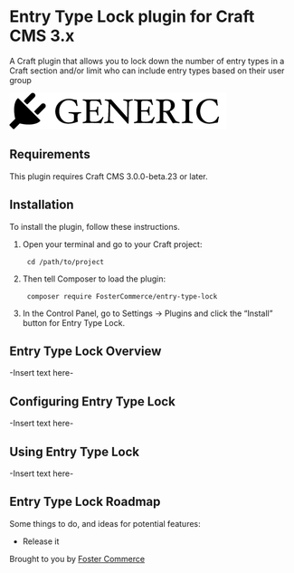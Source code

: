 # Entry Type Lock plugin for Craft CMS 3.x

A Craft plugin that allows you to lock down the number of entry types in a Craft section and/or limit who can include entry types based on their user group

![Screenshot](docs/img/plugin-logo.png)

## Requirements

This plugin requires Craft CMS 3.0.0-beta.23 or later.

## Installation

To install the plugin, follow these instructions.

1. Open your terminal and go to your Craft project:

        cd /path/to/project

2. Then tell Composer to load the plugin:

        composer require FosterCommerce/entry-type-lock

3. In the Control Panel, go to Settings → Plugins and click the “Install” button for Entry Type Lock.

## Entry Type Lock Overview

-Insert text here-

## Configuring Entry Type Lock

-Insert text here-

## Using Entry Type Lock

-Insert text here-

## Entry Type Lock Roadmap

Some things to do, and ideas for potential features:

* Release it

Brought to you by [Foster Commerce](https://fostercommerce.com)
